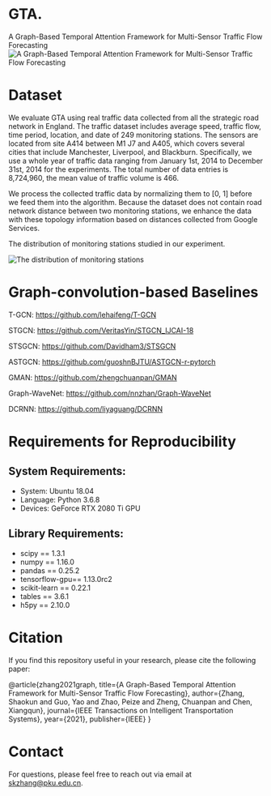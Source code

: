 # GTA.
A Graph-Based Temporal Attention Framework for Multi-Sensor Traffic Flow Forecasting
![A Graph-Based Temporal Attention Framework for Multi-Sensor Traffic Flow Forecasting](https://github.com/skzhangPKU/GTA/blob/master/figures/framework.png)

# Dataset
We evaluate GTA using real traffic data collected from all the strategic road network in England. The traffic dataset includes average speed, traffic flow, time period, location, and date of 249 monitoring stations. The sensors are located from site A414 between M1 J7 and A405, which covers several cities that include Manchester, Liverpool, and Blackburn.  Specifically, we use a whole year of traffic data ranging from January 1st, 2014 to December 31st, 2014 for the experiments. The total number of data entries is 8,724,960, the mean value of traffic volume is 466. 

We process the collected traffic data by normalizing them to [0, 1] before we feed them into the algorithm. Because the dataset does not contain road network distance between two monitoring stations, we enhance the data with these topology information based on distances collected from Google Services.

The distribution of monitoring stations studied in our experiment.

![The distribution of monitoring stations](https://github.com/skzhangPKU/GTA/blob/master/figures/ENG-HW.png)

# Graph-convolution-based Baselines

T-GCN: https://github.com/lehaifeng/T-GCN

STGCN: https://github.com/VeritasYin/STGCN_IJCAI-18

STSGCN: https://github.com/Davidham3/STSGCN

ASTGCN: https://github.com/guoshnBJTU/ASTGCN-r-pytorch

GMAN: https://github.com/zhengchuanpan/GMAN

Graph-WaveNet: https://github.com/nnzhan/Graph-WaveNet

DCRNN: https://github.com/liyaguang/DCRNN

# Requirements for Reproducibility

## System Requirements:
- System: Ubuntu 18.04
- Language: Python 3.6.8
- Devices: GeForce RTX 2080 Ti GPU

## Library Requirements:

- scipy == 1.3.1
- numpy == 1.16.0
- pandas == 0.25.2
- tensorflow-gpu== 1.13.0rc2
- scikit-learn == 0.22.1
- tables == 3.6.1
- h5py == 2.10.0

# Citation
If you find this repository useful in your research, please cite the following paper:

@article{zhang2021graph,
  title={A Graph-Based Temporal Attention Framework for Multi-Sensor Traffic Flow Forecasting},
  author={Zhang, Shaokun and Guo, Yao and Zhao, Peize and Zheng, Chuanpan and Chen, Xiangqun},
  journal={IEEE Transactions on Intelligent Transportation Systems},
  year={2021},
  publisher={IEEE}
}

# Contact
For questions, please feel free to reach out via email at skzhang@pku.edu.cn.
